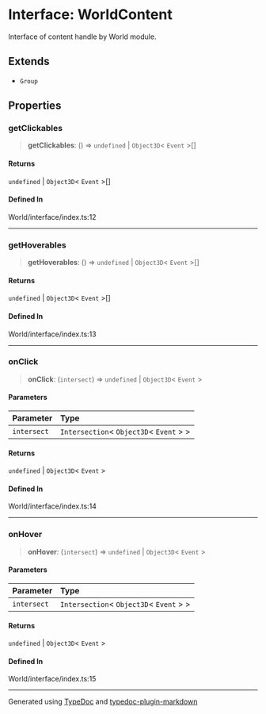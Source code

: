 # Interface: WorldContent

Interface of content handle by World module.

## Extends

-   `Group`

## Properties

### getClickables

> **getClickables**: () => `undefined` \| `Object3D`\< `Event` \>[]

#### Returns

`undefined` \| `Object3D`\< `Event` \>[]

#### Defined In

World/interface/index.ts:12

---

### getHoverables

> **getHoverables**: () => `undefined` \| `Object3D`\< `Event` \>[]

#### Returns

`undefined` \| `Object3D`\< `Event` \>[]

#### Defined In

World/interface/index.ts:13

---

### onClick

> **onClick**: (`intersect`) => `undefined` \| `Object3D`\< `Event` \>

#### Parameters

| Parameter   | Type                                        |
| :---------- | :------------------------------------------ |
| `intersect` | `Intersection`\< `Object3D`\< `Event` \> \> |

#### Returns

`undefined` \| `Object3D`\< `Event` \>

#### Defined In

World/interface/index.ts:14

---

### onHover

> **onHover**: (`intersect`) => `undefined` \| `Object3D`\< `Event` \>

#### Parameters

| Parameter   | Type                                        |
| :---------- | :------------------------------------------ |
| `intersect` | `Intersection`\< `Object3D`\< `Event` \> \> |

#### Returns

`undefined` \| `Object3D`\< `Event` \>

#### Defined In

World/interface/index.ts:15

---

Generated using [TypeDoc](https://typedoc.org/) and [typedoc-plugin-markdown](https://www.npmjs.com/package/typedoc-plugin-markdown)
